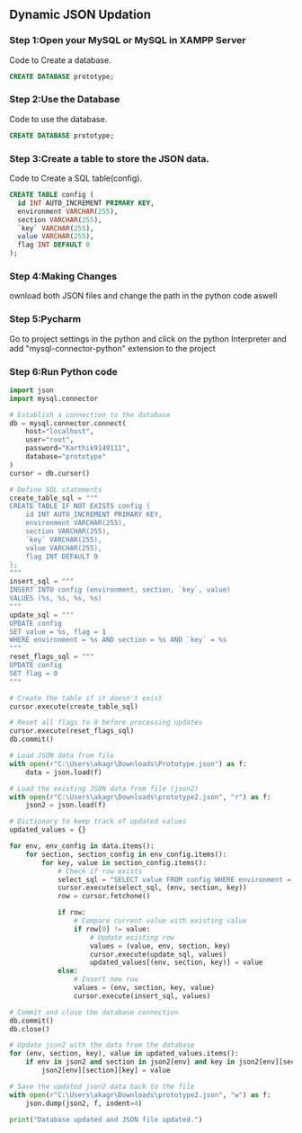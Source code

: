 ## Dynamic JSON Updation


### Step 1:Open your MySQL or MySQL in XAMPP Server

Code to Create a database.
```sql
CREATE DATABASE prototype;
```

### Step 2:Use the Database

Code to use the database.
```sql
CREATE DATABASE prototype;
```

### Step 3:Create a table to store the JSON data.

Code to Create a SQL table(config).
```sql
CREATE TABLE config (
  id INT AUTO_INCREMENT PRIMARY KEY,
  environment VARCHAR(255),
  section VARCHAR(255),
  `key` VARCHAR(255), 
  value VARCHAR(255),
  flag INT DEFAULT 0
);
```

### Step 4:Making Changes

ownload both JSON files and change the path in the python code aswell

### Step 5:Pycharm

Go to project settings in the python and click on the python Interpreter and add "mysql-connector-python" extension to the project 

### Step 6:Run Python code

```python
import json
import mysql.connector

# Establish a connection to the database
db = mysql.connector.connect(
    host="localhost",
    user="root",
    password="Karthik9149111",
    database="prototype"
)
cursor = db.cursor()

# Define SQL statements
create_table_sql = """
CREATE TABLE IF NOT EXISTS config (
    id INT AUTO_INCREMENT PRIMARY KEY,
    environment VARCHAR(255),
    section VARCHAR(255),
    `key` VARCHAR(255),
    value VARCHAR(255),
    flag INT DEFAULT 0
);
"""
insert_sql = """
INSERT INTO config (environment, section, `key`, value)
VALUES (%s, %s, %s, %s)  
"""
update_sql = """
UPDATE config 
SET value = %s, flag = 1
WHERE environment = %s AND section = %s AND `key` = %s
"""
reset_flags_sql = """
UPDATE config
SET flag = 0
"""

# Create the table if it doesn't exist
cursor.execute(create_table_sql)

# Reset all flags to 0 before processing updates
cursor.execute(reset_flags_sql)
db.commit()

# Load JSON data from file
with open(r"C:\Users\akagr\Downloads\Prototype.json") as f:
    data = json.load(f)

# Load the existing JSON data from file (json2)
with open(r"C:\Users\akagr\Downloads\prototype2.json", "r") as f:
    json2 = json.load(f)

# Dictionary to keep track of updated values
updated_values = {}

for env, env_config in data.items():
    for section, section_config in env_config.items():
        for key, value in section_config.items():
            # Check if row exists
            select_sql = "SELECT value FROM config WHERE environment = %s AND section = %s AND `key` = %s"
            cursor.execute(select_sql, (env, section, key))
            row = cursor.fetchone()

            if row:
                # Compare current value with existing value
                if row[0] != value:
                    # Update existing row
                    values = (value, env, section, key)
                    cursor.execute(update_sql, values)
                    updated_values[(env, section, key)] = value
            else:
                # Insert new row
                values = (env, section, key, value)
                cursor.execute(insert_sql, values)

# Commit and close the database connection
db.commit()
db.close()

# Update json2 with the data from the database
for (env, section, key), value in updated_values.items():
    if env in json2 and section in json2[env] and key in json2[env][section]:
        json2[env][section][key] = value

# Save the updated json2 data back to the file
with open(r"C:\Users\akagr\Downloads\prototype2.json", "w") as f:
    json.dump(json2, f, indent=4)

print("Database updated and JSON file updated.")

```

